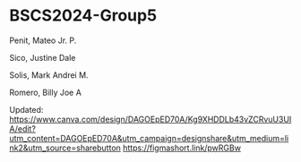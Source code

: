 # BSCS2024-Group5
Penit, Mateo Jr. P.

Sico, Justine Dale

Solis, Mark Andrei M.

Romero, Billy Joe A



Updated:
https://www.canva.com/design/DAGOEpED70A/Kg9XHDDLb43vZCRvuU3UIA/edit?utm_content=DAGOEpED70A&utm_campaign=designshare&utm_medium=link2&utm_source=sharebutton
https://figmashort.link/pwRGBw
